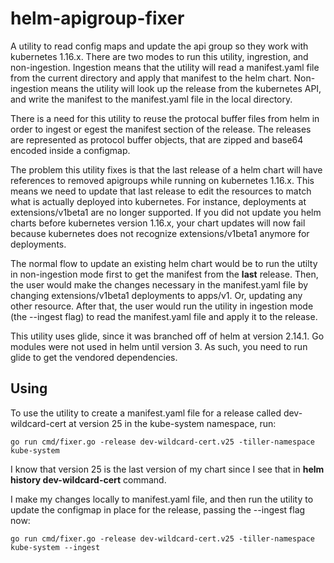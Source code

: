 # helm-apigroup-fixer
A utility to read config maps and update the api group so they work with kubernetes 1.16.x.  There are two modes to run this utility, ingrestion, and non-ingestion.  Ingestion means that the utility will read a manifest.yaml file from the current directory and apply that manifest to the helm chart.  Non-ingestion means the utility will look up the release from the kubernetes API, and write the manifest to the manifest.yaml file in the local directory.  

There is a need for this utility to reuse the protocal buffer files from helm in order to ingest or egest the manifest section of the release.  The releases are represented as protocol buffer objects, that are zipped and base64 encoded inside a configmap.

The problem this utility fixes is that the last release of a helm chart will have references to removed apigroups while running on kubernetes 1.16.x.  This means we need to update that last release to edit the resources to match what is actually deployed into kubernetes.  For instance, deployments at extensions/v1beta1 are no longer supported.  If you did not update you helm charts before kubernetes version 1.16.x, your chart updates will now fail because kubernetes does not recognize extensions/v1beta1 anymore for deployments.

The normal flow to update an existing helm chart would be to run the utilty in non-ingestion mode first to get the manifest from the **last** release.  Then, the user would make the changes necessary in the manifest.yaml file by changing extensions/v1beta1 deployments to apps/v1.  Or, updating any other resource.  After that, the user would run the utility in ingestion mode (the --ingest flag) to read the manifest.yaml file and apply it to the release.

This utility uses glide, since it was branched off of helm at version 2.14.1.  Go modules were not used in helm until version 3.  As such, you need to run glide to get the vendored dependencies.





## Using

To use the utility to create a manifest.yaml file for a release called dev-wildcard-cert at version 25 in the kube-system namespace, run: 
```
go run cmd/fixer.go -release dev-wildcard-cert.v25 -tiller-namespace kube-system
```

I know that version 25 is the last version of my chart since I see that in **helm history dev-wildcard-cert** command.

I make my changes locally to manifest.yaml file, and then run the utility to update the configmap in place for the release, passing the --ingest flag now:


```
go run cmd/fixer.go -release dev-wildcard-cert.v25 -tiller-namespace kube-system --ingest
```

